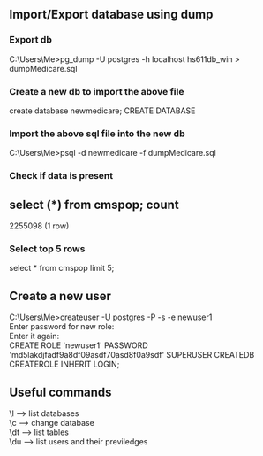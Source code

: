 ## Import/Export database using dump

### Export db
C:\Users\Me>pg_dump -U postgres -h localhost hs611db_win > dumpMedicare.sql

### Create a new db to import the above file
create database newmedicare;
CREATE DATABASE

### Import the above sql file into the new db
C:\Users\Me>psql -d newmedicare -f dumpMedicare.sql

### Check if data is present
select (*) from cmspop;
count
--------
2255098
(1 row)

### Select top 5 rows  
select * from cmspop limit 5;


## Create a new user
C:\Users\Me>createuser -U postgres -P -s -e newuser1  
Enter password for new role:  
Enter it again:  
CREATE ROLE 'newuser1' PASSWORD 'md5lakdjfadf9a8df09asdf70asd8f0a9sdf' SUPERUSER CREATEDB  
CREATEROLE INHERIT LOGIN;  

## Useful commands  
\l --> list databases  
\c --> change database  
\dt --> list tables  
\du --> list users and their previledges  
